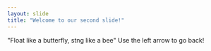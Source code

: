 ```yaml
---
layout: slide
title: "Welcome to our second slide!"
---
```

"Float like a butterfly, stng like a bee"
Use the left arrow to go back!
